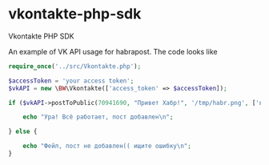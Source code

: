 vkontakte-php-sdk
=================

Vkontakte PHP SDK

An example of VK API usage for habrapost. The code looks like

```php
require_once('../src/Vkontakte.php');

$accessToken = 'your access token';
$vkAPI = new \BW\Vkontakte(['access_token' => $accessToken]);

if ($vkAPI->postToPublic(70941690, "Привет Хабр!", '/tmp/habr.png', ['вконтакте api', 'автопостинг', 'первые шаги'])) {

    echo "Ура! Всё работает, пост добавлен\n";

} else {

    echo "Фейл, пост не добавлен(( ищите ошибку\n";
}

```
